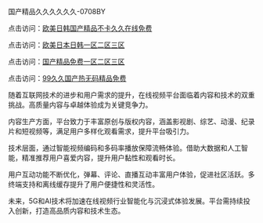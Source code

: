 国产精品久久久久久久-0708BY

点击访问：<a href="https://heiliaoow5kzm.pages.dev">欧美日韩国产精品不卡久久在线免费</a>

点击访问：<a href="https://heiliaoxqkkct.pages.dev">欧美日本日韩一区二区三区</a>

点击访问：<a href="https://heiliaowzu4ur.pages.dev">国产精品免费一区二区三区</a>

点击访问：<a href="https://heiliao2dmwwy.pages.dev">99久久国产热无码精品免费</a>

随着互联网技术的进步和用户需求的提升，在线视频平台面临着内容和技术的双重挑战。高质量内容与卓越体验成为关键竞争力。

内容生产方面，平台致力于丰富原创与版权内容，涵盖影视剧、综艺、动漫、纪录片和短视频等，满足用户多样化观看需求，提升平台吸引力。

技术层面，通过智能视频编码和多码率播放保障流畅体验。借助大数据和人工智能，精准推荐用户喜爱内容，提升用户黏性和观看时长。

用户互动功能不断优化，弹幕、评论、直播互动丰富用户体验，促进社区活跃。多终端支持和离线缓存提升了用户便捷性和灵活性。

未来，5G和AI技术将加速在线视频行业智能化与沉浸式体验发展。平台需持续投入创新，打造高品质内容和技术生态。

<span style="display:none;">[Canonical link]( https://github.com/yue2501314/573207 ）</span>
